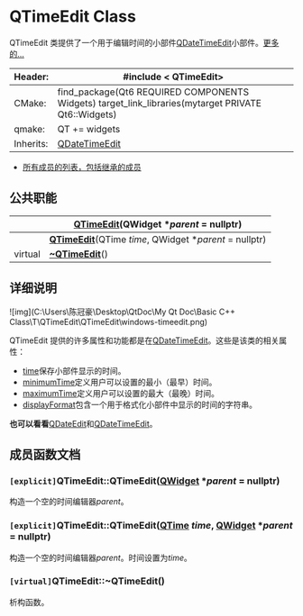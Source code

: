 #  QTimeEdit Class

QTimeEdit 类提供了一个用于编辑时间的小部件[QDateTimeEdit](https://doc-qt-io.translate.goog/qt-6/qdatetimeedit.html?_x_tr_sl=auto&_x_tr_tl=zh-CN&_x_tr_hl=zh-CN&_x_tr_pto=wapp)小部件。[更多的...](https://doc-qt-io.translate.goog/qt-6/qtimeedit.html?_x_tr_sl=auto&_x_tr_tl=zh-CN&_x_tr_hl=zh-CN&_x_tr_pto=wapp#details)

| Header:   | #include < QTimeEdit>                                        |
| --------- | ------------------------------------------------------------ |
| CMake:    | find_package(Qt6 REQUIRED COMPONENTS Widgets) target_link_libraries(mytarget PRIVATE Qt6::Widgets) |
| qmake:    | QT += widgets                                                |
| Inherits: | [QDateTimeEdit](https://doc-qt-io.translate.goog/qt-6/qdatetimeedit.html?_x_tr_sl=auto&_x_tr_tl=zh-CN&_x_tr_hl=zh-CN&_x_tr_pto=wapp) |

- [所有成员的列表，包括继承的成员](https://doc-qt-io.translate.goog/qt-6/qtimeedit-members.html?_x_tr_sl=auto&_x_tr_tl=zh-CN&_x_tr_hl=zh-CN&_x_tr_pto=wapp)

## 公共职能

|         | **[QTimeEdit](https://doc-qt-io.translate.goog/qt-6/qtimeedit.html?_x_tr_sl=auto&_x_tr_tl=zh-CN&_x_tr_hl=zh-CN&_x_tr_pto=wapp#QTimeEdit)**(QWidget **parent* = nullptr) |
| ------- | ------------------------------------------------------------ |
|         | **[QTimeEdit](https://doc-qt-io.translate.goog/qt-6/qtimeedit.html?_x_tr_sl=auto&_x_tr_tl=zh-CN&_x_tr_hl=zh-CN&_x_tr_pto=wapp#QTimeEdit-1)**(QTime *time*, QWidget **parent* = nullptr) |
| virtual | **[~QTimeEdit](https://doc-qt-io.translate.goog/qt-6/qtimeedit.html?_x_tr_sl=auto&_x_tr_tl=zh-CN&_x_tr_hl=zh-CN&_x_tr_pto=wapp#dtor.QTimeEdit)**() |

## 详细说明

![img](C:\Users\陈冠豪\Desktop\QtDoc\My Qt Doc\Basic C++ Class\T\QTimeEdit\QTimeEdit\windows-timeedit.png)

QTimeEdit 提供的许多属性和功能都是在[QDateTimeEdit](https://doc-qt-io.translate.goog/qt-6/qdatetimeedit.html?_x_tr_sl=auto&_x_tr_tl=zh-CN&_x_tr_hl=zh-CN&_x_tr_pto=wapp)。这些是该类的相关属性：

- [time](https://doc-qt-io.translate.goog/qt-6/qdatetimeedit.html?_x_tr_sl=auto&_x_tr_tl=zh-CN&_x_tr_hl=zh-CN&_x_tr_pto=wapp#time)保存小部件显示的时间。
- [minimumTime](https://doc-qt-io.translate.goog/qt-6/qdatetimeedit.html?_x_tr_sl=auto&_x_tr_tl=zh-CN&_x_tr_hl=zh-CN&_x_tr_pto=wapp#minimumTime-prop)定义用户可以设置的最小（最早）时间。
- [maximumTime](https://doc-qt-io.translate.goog/qt-6/qdatetimeedit.html?_x_tr_sl=auto&_x_tr_tl=zh-CN&_x_tr_hl=zh-CN&_x_tr_pto=wapp#maximumTime-prop)定义用户可以设置的最大（最晚）时间。
- [displayFormat](https://doc-qt-io.translate.goog/qt-6/qdatetimeedit.html?_x_tr_sl=auto&_x_tr_tl=zh-CN&_x_tr_hl=zh-CN&_x_tr_pto=wapp#displayFormat-prop)包含一个用于格式化小部件中显示的时间的字符串。

**也可以看看**[QDateEdit](https://doc-qt-io.translate.goog/qt-6/qdateedit.html?_x_tr_sl=auto&_x_tr_tl=zh-CN&_x_tr_hl=zh-CN&_x_tr_pto=wapp)和[QDateTimeEdit](https://doc-qt-io.translate.goog/qt-6/qdatetimeedit.html?_x_tr_sl=auto&_x_tr_tl=zh-CN&_x_tr_hl=zh-CN&_x_tr_pto=wapp)。

## 成员函数文档

### `[explicit]`QTimeEdit::QTimeEdit([QWidget](https://doc-qt-io.translate.goog/qt-6/qwidget.html?_x_tr_sl=auto&_x_tr_tl=zh-CN&_x_tr_hl=zh-CN&_x_tr_pto=wapp#QWidget) **parent* = nullptr)

构造一个空的时间编辑器*parent*。

### `[explicit]`QTimeEdit::QTimeEdit([QTime](https://doc-qt-io.translate.goog/qt-6/qtime.html?_x_tr_sl=auto&_x_tr_tl=zh-CN&_x_tr_hl=zh-CN&_x_tr_pto=wapp) *time*, [QWidget](https://doc-qt-io.translate.goog/qt-6/qwidget.html?_x_tr_sl=auto&_x_tr_tl=zh-CN&_x_tr_hl=zh-CN&_x_tr_pto=wapp#QWidget) **parent* = nullptr)

构造一个空的时间编辑器*parent*。时间设置为*time*。

### `[virtual]`QTimeEdit::~QTimeEdit()

析构函数。